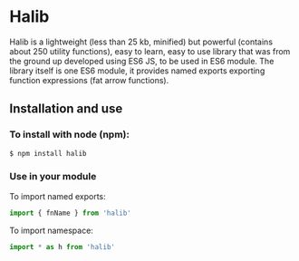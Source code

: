 # Halib

Halib is a lightweight (less than 25 kb, minified) but powerful (contains about 250 utility functions),
easy to learn, easy to use library
that was from the ground up developed using ES6 JS, to be used in ES6 module. The library itself
is one ES6 module, it provides named exports exporting function expressions (fat arrow functions).


## Installation and use

### To install with node (npm):
```bash
$ npm install halib
```

### Use in your module
To import named exports:
```javascript
import { fnName } from 'halib'
```

To import  namespace:
```javascript
import * as h from 'halib'
```



